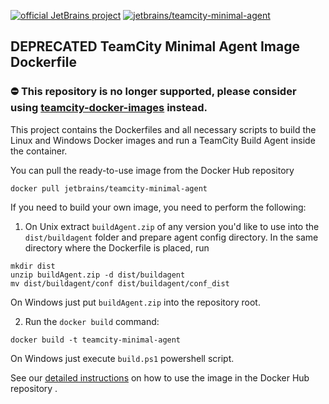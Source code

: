 
[![official JetBrains project](http://jb.gg/badges/official-plastic.svg)](https://confluence.jetbrains.com/display/ALL/JetBrains+on+GitHub)
[![jetbrains/teamcity-minimal-agent](https://img.shields.io/docker/pulls/jetbrains/teamcity-minimal-agent.svg)](https://hub.docker.com/r/jetbrains/teamcity-minimal-agent/)

## DEPRECATED TeamCity Minimal Agent Image Dockerfile

### :no_entry: This repository is no longer supported, please consider using [teamcity-docker-images](https://github.com/JetBrains/teamcity-docker-images) instead.

This project contains the Dockerfiles and all necessary scripts to build the Linux and Windows Docker images and run a TeamCity Build Agent inside the container.

You can pull the ready-to-use image from the Docker Hub repository
                                     
`docker pull jetbrains/teamcity-minimal-agent`

If you need to build your own image, you need to perform the following:

1) On Unix extract `buildAgent.zip` of any version you'd like to use into  the `dist/buildagent` folder and prepare agent config directory. In the same directory where the Dockerfile is placed, run
```
mkdir dist
unzip buildAgent.zip -d dist/buildagent
mv dist/buildagent/conf dist/buildagent/conf_dist
```

On Windows just put `buildAgent.zip` into the repository root.

2) Run the `docker build` command:
```
docker build -t teamcity-minimal-agent
```

On Windows just execute `build.ps1` powershell script.

See our [detailed instructions](https://hub.docker.com/r/jetbrains/teamcity-minimal-agent/) on how to use the image in the Docker Hub repository .
